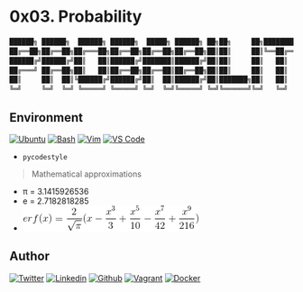 # 0x03. Probability

```bash
██████╗ ██████╗  ██████╗ ██████╗  █████╗ ██████╗ ██╗██╗     ██╗████████╗██╗   ██╗
██╔══██╗██╔══██╗██╔═══██╗██╔══██╗██╔══██╗██╔══██╗██║██║     ██║╚══██╔══╝╚██╗ ██╔╝
██████╔╝██████╔╝██║   ██║██████╔╝███████║██████╔╝██║██║     ██║   ██║    ╚████╔╝
██╔═══╝ ██╔══██╗██║   ██║██╔══██╗██╔══██║██╔══██╗██║██║     ██║   ██║     ╚██╔╝
██║     ██║  ██║╚██████╔╝██████╔╝██║  ██║██████╔╝██║███████╗██║   ██║      ██║
╚═╝     ╚═╝  ╚═╝ ╚═════╝ ╚═════╝ ╚═╝  ╚═╝╚═════╝ ╚═╝╚══════╝╚═╝   ╚═╝      ╚═╝
```

## Environment

[![Ubuntu](https://img.shields.io/static/v1?label=&message=Ubuntu&color=E95420&logo=Ubuntu&logoColor=E95420&labelColor=2F333A)](https://ubuntu.com/)<!-- ubuntu -->
[![Bash](https://img.shields.io/static/v1?label=&message=GNU%20Bash&color=4EAA25&logo=GNU%20Bash&logoColor=4EAA25&labelColor=2F333A)](https://www.gnu.org/software/bash/)<!-- bash -->
[![Vim](https://img.shields.io/static/v1?label=&message=Vim&color=019733&logo=Vim&logoColor=019733&labelColor=2F333A)](https://www.vim.org/)<!-- vim -->
[![VS Code](https://img.shields.io/static/v1?label=&message=Visual%20Studio%20Code&color=007ACC&logo=Visual%20Studio%20Code&logoColor=007ACC&labelColor=2F333A)](https://code.visualstudio.com/)<!-- vs code -->

- `pycodestyle`

> Mathematical approximations

- π = 3.1415926536
- e = 2.7182818285
- ![er](img/5e71204ca545072e8766.gif)

## Author

<!-- twitter -->
[![Twitter](https://img.shields.io/twitter/follow/ralex_uy?style=social)](https://twitter.com/ralex_uy) <!-- linkedin --> [![Linkedin](https://img.shields.io/badge/LinkedIn-+26K-blue?style=social&logo=linkedin)](https://www.linkedin.com/in/ronald-rivero/) <!-- github --> [![Github](https://img.shields.io/github/followers/ralexrivero?style=social)](https://github.com/ralexrivero/) <!-- vagrant --> [![Vagrant](https://img.shields.io/static/v1?label=&message=Vagrant%20Profile&color=1868F2&logo=vagrant&labelColor=2F333A)](https://app.vagrantup.com/ralexrivero) <!-- docker --> [![Docker](https://img.shields.io/static/v1?label=&message=Docker%20Profile&color=2496ED&logo=Docker&labelColor=2F333A)](https://hub.docker.com/u/ralexrivero)
